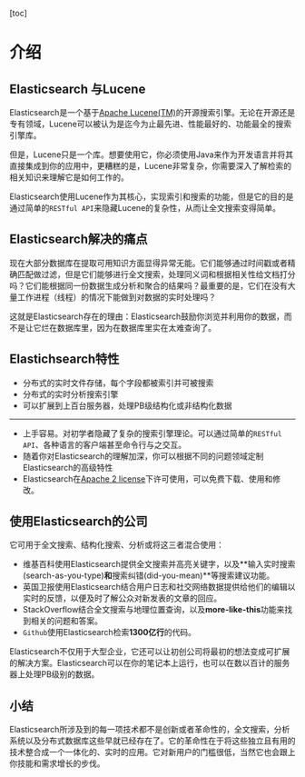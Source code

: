 [toc]
# 介绍

## Elasticsearch 与Lucene

Elasticsearch是一个基于[Apache Lucene(TM)](https://lucene.apache.org/core/)的开源搜索引擎。无论在开源还是专有领域，Lucene可以被认为是迄今为止最先进、性能最好的、功能最全的搜索引擎库。

但是，Lucene只是一个库。想要使用它，你必须使用Java来作为开发语言并将其直接集成到你的应用中，更糟糕的是，Lucene非常复杂，你需要深入了解检索的相关知识来理解它是如何工作的。

Elasticsearch使用Lucene作为其核心，实现索引和搜索的功能，但是它的目的是通过简单的`RESTful API`来隐藏Lucene的复杂性，从而让全文搜索变得简单。



## Elasticsearch解决的痛点

现在大部分数据库在提取可用知识方面显得异常无能。它们能够通过时间戳或者精确匹配做过滤，但是它们能够进行全文搜索，处理同义词和根据相关性给文档打分吗？它们能根据同一份数据生成分析和聚合的结果吗？最重要的是，它们在没有大量工作进程（线程）的情况下能做到对数据的实时处理吗？

这就是Elasticsearch存在的理由：Elasticsearch鼓励你浏览并利用你的数据，而不是让它烂在数据库里，因为在数据库里实在太难查询了。



## Elastichsearch特性

- 分布式的实时文件存储，每个字段都被索引并可被搜索
- 分布式的实时分析搜索引擎
- 可以扩展到上百台服务器，处理PB级结构化或非结构化数据

------

- 上手容易。对初学者隐藏了复杂的搜索引擎理论。可以通过简单的`RESTful API`、各种语言的客户端甚至命令行与之交互。
- 随着你对Elasticsearch的理解加深，你可以根据不同的问题领域定制Elasticsearch的高级特性
- Elasticsearch在[Apache 2 license](http://www.apache.org/licenses/LICENSE-2.0.html)下许可使用，可以免费下载、使用和修改。



## 使用Elasticsearch的公司

它可用于全文搜索、结构化搜索、分析或将这三者混合使用：

- 维基百科使用Elasticsearch提供全文搜索并高亮关键字，以及**输入实时搜索(search-as-you-type)**和**搜索纠错(did-you-mean)**等搜索建议功能。
- 英国卫报使用Elasticsearch结合用户日志和社交网络数据提供给他们的编辑以实时的反馈，以便及时了解公众对新发表的文章的回应。
- StackOverflow结合全文搜索与地理位置查询，以及**more-like-this**功能来找到相关的问题和答案。
- `Github`使用Elasticsearch检索**1300亿行**的代码。

Elasticsearch不仅用于大型企业，它还可以让初创公司将最初的想法变成可扩展的解决方案。Elasticsearch可以在你的笔记本上运行，也可以在数以百计的服务器上处理PB级别的数据。





## 小结

Elasticsearch所涉及到的每一项技术都不是创新或者革命性的，全文搜索，分析系统以及分布式数据库这些早就已经存在了。它的革命性在于将这些独立且有用的技术整合成一个一体化的、实时的应用。它对新用户的门槛很低，当然它也会跟上你技能和需求增长的步伐。

